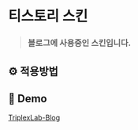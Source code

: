 # 티스토리 스킨
> ### 블로그에 사용중인 스킨입니다.

⚙ 적용방법
---


📙 Demo
---
[TriplexLab-Blog](https://github.com/younhoso/TriplexLab-Blog)

